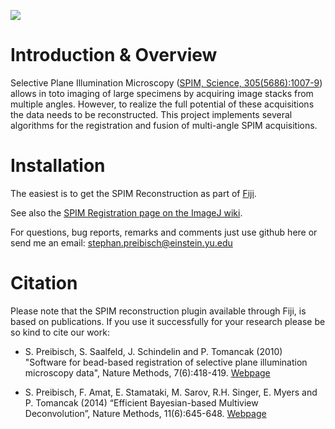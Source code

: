 [![](https://github.com/fiji/SPIM_Registration/actions/workflows/build-main.yml/badge.svg)](https://github.com/fiji/SPIM_Registration/actions/workflows/build-main.yml)

#  Introduction & Overview

Selective Plane Illumination Microscopy
([SPIM, Science, 305(5686):1007-9](http://www.sciencemag.org/content/305/5686/1007))
allows in toto imaging of large specimens by acquiring image stacks from
multiple angles. However, to realize the full potential of these acquisitions
the data needs to be reconstructed. This project implements several algorithms
for the registration and fusion of multi-angle SPIM acquisitions.

# Installation

The easiest is to get the SPIM Reconstruction as part of [Fiji](http://fiji.sc/).

See also the [SPIM Registration page on the ImageJ
wiki](http://imagej.net/Multiview-Reconstruction).

For questions, bug reports, remarks and comments just use github here or send
me an email: stephan.preibisch@einstein.yu.edu

# Citation

Please note that the SPIM reconstruction plugin available through Fiji, is
based on publications. If you use it successfully for your research please be
so kind to cite our work:

* S. Preibisch, S. Saalfeld, J. Schindelin and P. Tomancak (2010) "Software for
  bead-based registration of selective plane illumination microscopy data",
  Nature Methods, 7(6):418-419.
  [Webpage](http://www.nature.com/nmeth/journal/v7/n6/full/nmeth0610-418.html)

* S. Preibisch, F. Amat, E. Stamataki, M. Sarov, R.H. Singer, E. Myers and P.
  Tomancak (2014) “Efficient Bayesian-based Multiview Deconvolution”, Nature
  Methods, 11(6):645-648.
  [Webpage](http://www.nature.com/nmeth/journal/v11/n6/full/nmeth.2929.html)
